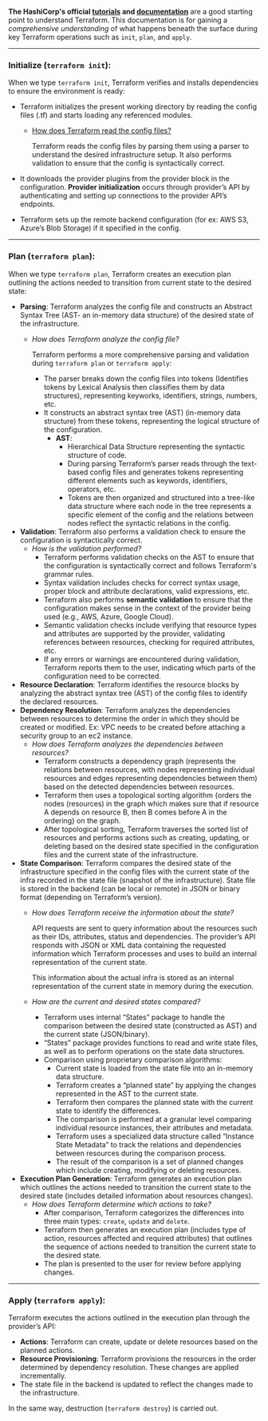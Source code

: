 **The HashiCorp's official [tutorials](https://developer.hashicorp.com/terraform/tutorials "Tutorials | Terraform") and [documentation](https://developer.hashicorp.com/terraform/docs "Documentation | Terraform")** are a good starting point to understand Terraform. This documentation is for gaining a *comprehensive understanding* of what happens beneath the surface during key Terraform operations such as `init`, `plan`, and `apply`.

---

### Initialize (`terraform init`):

When we type `terraform init`, Terraform verifies and installs dependencies to ensure the environment is ready: 

- Terraform initializes the present working directory by reading the config files (.tf) and starts loading any referenced modules.
    - <u>How does Terraform read the config files?</u>
        
        Terraform reads the config files by parsing them using a parser to understand the desired infrastructure setup. It also performs validation to ensure that the config is syntactically correct.
        
- It downloads the provider plugins from the provider block in the configuration. **Provider initialization** occurs through provider’s API by authenticating and setting up connections to the provider API’s endpoints.
- Terraform sets up the remote backend configuration (for ex: AWS S3, Azure’s Blob Storage) if it specified in the config.

---

### Plan (`terraform plan`):

When we type `terraform plan`, Terraform creates an execution plan outlining the actions needed to transition from current state to the desired state:

- **Parsing**: Terraform analyzes the config file and constructs an Abstract Syntax Tree (AST- an in-memory data structure) of the desired state of the infrastructure.
    - *How does Terraform analyze the config file?*
        
        Terraform performs a more comprehensive parsing and validation during `terraform plan` or `terraform apply`:
        
        - The parser breaks down the config files into tokens (Identifies tokens by Lexical Analysis then classifies them by data structures), representing keyworks, identifiers, strings, numbers, etc.
        - It constructs an abstract syntax tree (AST) (in-memory data structure) from these tokens, representing the logical structure of the configuration.
            - **AST**:
                - Hierarchical Data Structure representing the syntactic structure of code.
                - During parsing Terraform’s parser reads through the text-based config files and generates tokens representing different elements such as keywords, identifiers, operators, etc.
                - Tokens are then organized and structured into a tree-like data structure where each node in the tree represents a specific element of the config and the relations between nodes reflect the syntactic relations in the config.
- **Validation**: Terraform also performs a validation check to ensure the configuration is syntactically correct.
    - *How is the validation performed?*
        - Terraform performs validation checks on the AST to ensure that the configuration is syntactically correct and follows Terraform's grammar rules.
        - Syntax validation includes checks for correct syntax usage, proper block and attribute declarations, valid expressions, etc.
        - Terraform also performs **semantic validation** to ensure that the configuration makes sense in the context of the provider being used (e.g., AWS, Azure, Google Cloud).
        - Semantic validation checks include verifying that resource types and attributes are supported by the provider, validating references between resources, checking for required attributes, etc.
        - If any errors or warnings are encountered during validation, Terraform reports them to the user, indicating which parts of the configuration need to be corrected.
- **Resource Declaration**: Terraform identifies the resource blocks by analyzing the abstract syntax tree (AST) of the config files to identify the declared resources.
- **Dependency Resolution**: Terraform analyzes the dependencies between resources to determine the order in which they should be created or modified. Ex: VPC needs to be created before attaching a security group to an ec2 instance.
    - *How does Terraform analyzes the dependencies between resources?*
        - Terraform constructs a dependency graph (represents the relations between resources, with nodes representing individual resources and edges representing dependencies between them) based on the detected dependencies between resources.
        - Terraform then uses a topological sorting algorithm {orders the nodes (resources) in the graph which makes sure that if resource A depends on resource B, then B comes before A in the ordering} on the graph.
        - After topological sorting, Terraform traverses the sorted list of resources and performs actions such as creating, updating, or deleting based on the desired state specified in the configuration files and the current state of the infrastructure.
- **State Comparison**: Terraform compares the desired state of the infrastructure specified in the config files with the current state of the infra recorded in the state file (snapshot of the infrastructure). State file is stored in the backend (can be local or remote) in JSON or binary format (depending on Terraform’s version).
    - *How does Terraform receive the information about the state?*
        
        API requests are sent to query information about the resources such as their IDs, attributes, status and dependencies. The provider’s API responds with JSON or XML data containing the requested information which Terraform processes and uses to build an internal representation of the current state.
        
        This information about the actual infra is stored as an internal representation of the current state in memory during the execution.
        
    - *How are the current and desired states compared?*
        - Terraform uses internal “States” package to handle the comparison between the desired state (constructed as AST) and the current state (JSON/binary).
        - “States” package provides functions to read and write state files, as well as to perform operations on the state data structures.
        - Comparison using proprietary comparison algorithms:
            - Current state is loaded from the state file into an in-memory data structure.
            - Terraform creates a “planned state” by applying the changes represented in the AST to the current state.
            - Terraform then compares the planned state with the current state to identify the differences.
            - The comparison is performed at a granular level comparing individual resource instances, their attributes and metadata.
            - Terraform uses a specialized data structure called “Instance State Metadata” to track the relations and dependencies between resources during the comparison process.
            - The result of the comparison is a set of planned changes which include creating, modifying or deleting resources.
- **Execution Plan Generation**: Terraform generates an execution plan which outlines the actions needed to transition the current state to the desired state (includes detailed information about resources changes).
    - *How does Terraform determine which actions to take?*
        - After comparison, Terraform categorizes the differences into three main types: `create`, `update` and `delete`.
        - Terraform then generates an execution plan (includes type of action, resources affected and required attributes) that outlines the sequence of actions needed to transition the current state to the desired state.
        - The plan is presented to the user for review before applying changes.

---

### Apply (`terraform apply`):

Terraform executes the actions outlined in the execution plan through the provider’s API:

- **Actions**: Terraform can create, update or delete resources based on the planned actions.
- **Resource Provisioning**: Terraform provisions the resources in the order determined by dependency resolution. These changes are applied incrementally.
- The state file in the backend is updated to reflect the changes made to the infrastructure.

In the same way, destruction (`terraform destroy`) is carried out.

